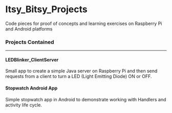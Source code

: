 # Itsy_Bitsy_Projects
Code pieces for proof of concepts and learning exercises on Raspberry Pi and Android platforms

### Projects Contained
------------------------------------------------------------------------------------------------------------------------------------------

#### LEDBlinker_ClientServer
Small app to create a simple Java server on Raspberry Pi and then send requests from a client to turn a LED (Light Emitting Diode) ON or OFF.

#### Stopwatch Android App
Simple stopwatch app in Android to demonstrate working with Handlers and activity life cycle.
